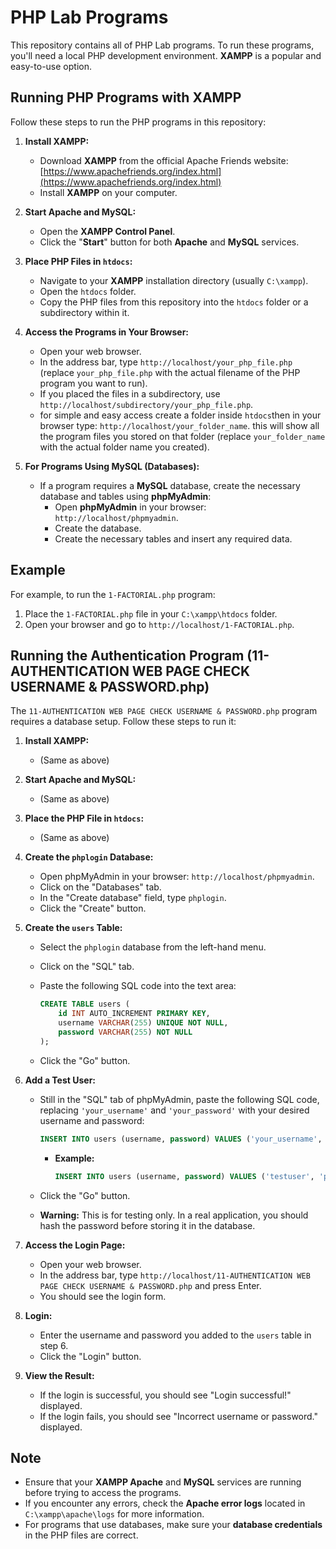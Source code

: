 # PHP Lab Programs

This repository contains all of PHP Lab programs. To run these programs, you'll need a local PHP development environment. **XAMPP** is a popular and easy-to-use option.

## Running PHP Programs with XAMPP

Follow these steps to run the PHP programs in this repository:

1.  **Install XAMPP:**
    * Download **XAMPP** from the official Apache Friends website: [https://www.apachefriends.org/index.html](https://www.apachefriends.org/index.html)
    * Install **XAMPP** on your computer.

2.  **Start Apache and MySQL:**
    * Open the **XAMPP Control Panel**.
    * Click the "**Start**" button for both **Apache** and **MySQL** services.

3.  **Place PHP Files in `htdocs`:**
    * Navigate to your **XAMPP** installation directory (usually `C:\xampp`).
    * Open the `htdocs` folder.
    * Copy the PHP files from this repository into the `htdocs` folder or a subdirectory within it.

4.  **Access the Programs in Your Browser:**
    * Open your web browser.
    * In the address bar, type `http://localhost/your_php_file.php` (replace `your_php_file.php` with the actual filename of the PHP program you want to run).
    * If you placed the files in a subdirectory, use `http://localhost/subdirectory/your_php_file.php`.
    * for simple and easy access create a folder inside `htdocs`then in your browser type: `http://localhost/your_folder_name`. this will show all the program files you stored on that folder (replace `your_folder_name` with the actual folder name you created).
5.  **For Programs Using MySQL (Databases):**
    * If a program requires a **MySQL** database, create the necessary database and tables using **phpMyAdmin**:
        * Open **phpMyAdmin** in your browser: `http://localhost/phpmyadmin`.
        * Create the database.
        * Create the necessary tables and insert any required data.

## Example

For example, to run the `1-FACTORIAL.php` program:

1.  Place the `1-FACTORIAL.php` file in your `C:\xampp\htdocs` folder.
2.  Open your browser and go to `http://localhost/1-FACTORIAL.php`.

## Running the Authentication Program (11-AUTHENTICATION WEB PAGE CHECK USERNAME & PASSWORD.php)

The `11-AUTHENTICATION WEB PAGE CHECK USERNAME & PASSWORD.php` program requires a database setup. Follow these steps to run it:

1.  **Install XAMPP:**
    * (Same as above)

2.  **Start Apache and MySQL:**
    * (Same as above)

3.  **Place the PHP File in `htdocs`:**
    * (Same as above)

4.  **Create the `phplogin` Database:**
    * Open phpMyAdmin in your browser: `http://localhost/phpmyadmin`.
    * Click on the "Databases" tab.
    * In the "Create database" field, type `phplogin`.
    * Click the "Create" button.

5.  **Create the `users` Table:**
    * Select the `phplogin` database from the left-hand menu.
    * Click on the "SQL" tab.
    * Paste the following SQL code into the text area:

        ```sql
        CREATE TABLE users (
            id INT AUTO_INCREMENT PRIMARY KEY,
            username VARCHAR(255) UNIQUE NOT NULL,
            password VARCHAR(255) NOT NULL
        );
        ```

    * Click the "Go" button.

6.  **Add a Test User:**
    * Still in the "SQL" tab of phpMyAdmin, paste the following SQL code, replacing `'your_username'` and `'your_password'` with your desired username and password:

        ```sql
        INSERT INTO users (username, password) VALUES ('your_username', 'your_password');
        ```

        * **Example:**

            ```sql
            INSERT INTO users (username, password) VALUES ('testuser', 'password123');
            ```

    * Click the "Go" button.
    * **Warning:** This is for testing only. In a real application, you should hash the password before storing it in the database.

7.  **Access the Login Page:**
    * Open your web browser.
    * In the address bar, type `http://localhost/11-AUTHENTICATION WEB PAGE CHECK USERNAME & PASSWORD.php` and press Enter.
    * You should see the login form.

8.  **Login:**
    * Enter the username and password you added to the `users` table in step 6.
    * Click the "Login" button.

9.  **View the Result:**
    * If the login is successful, you should see "Login successful!" displayed.
    * If the login fails, you should see "Incorrect username or password." displayed.

## Note

* Ensure that your **XAMPP Apache** and **MySQL** services are running before trying to access the programs.
* If you encounter any errors, check the **Apache error logs** located in `C:\xampp\apache\logs` for more information.
* For programs that use databases, make sure your **database credentials** in the PHP files are correct.
